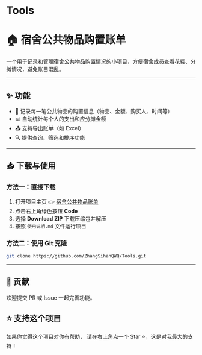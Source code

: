 # Tools
# 🏠 宿舍公共物品购置账单

一个用于记录和管理宿舍公共物品购置情况的小项目，方便宿舍成员查看花费、分摊情况，避免账目混乱。

---

## ✨ 功能
- 📒 记录每一笔公共物品的购置信息（物品、金额、购买人、时间等）
- 📊 自动统计每个人的支出和应分摊金额
- 📤 支持导出账单（如 Excel）
- 🔍 提供查询、筛选和排序功能

---

## 📥 下载与使用

### 方法一：直接下载
1. 打开项目主页 👉 [宿舍公共物品账单](https://github.com/ZhangSihanQWQ/Tools)
2. 点击右上角绿色按钮 **Code**
3. 选择 **Download ZIP** 下载压缩包并解压
4. 按照 `使用说明.md` 文件运行项目

### 方法二：使用 Git 克隆
```bash
git clone https://github.com/ZhangSihanQWQ/Tools.git

```
---

## 🙌 贡献

欢迎提交 PR 或 Issue 一起完善功能。

## ⭐ 支持这个项目

如果你觉得这个项目对你有帮助，
请在右上角点一个 Star ⭐，这是对我最大的支持！
